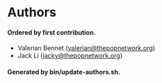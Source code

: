 # Authors

#### Ordered by first contribution.

- Valerian Bennet (valerian@thepopnetwork.org)
- Jack Li (jacky@thepopnetwork.org)
#### Generated by bin/update-authors.sh.
